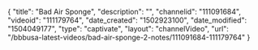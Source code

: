 {
    "title": "Bad Air Sponge",
    "description": "",
    "channelid": "111091684",
    "videoid": "111179764",
    "date_created": "1502923100",
    "date_modified": "1504049177",
    "type": "captivate",
    "layout": "channelVideo",
    "url": "\/bbbusa-latest-videos\/bad-air-sponge-2-notes\/111091684-111179764"
}